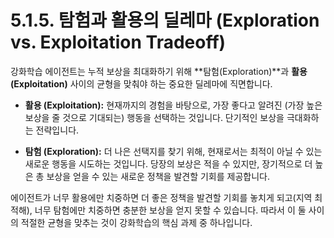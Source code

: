 # 5.1.5. 탐험과 활용의 딜레마 (Exploration vs. Exploitation Tradeoff)

강화학습 에이전트는 누적 보상을 최대화하기 위해 **탐험(Exploration)**과 **활용(Exploitation)** 사이의 균형을 맞춰야 하는 중요한 딜레마에 직면합니다.

- **활용 (Exploitation):** 현재까지의 경험을 바탕으로, 가장 좋다고 알려진 (가장 높은 보상을 줄 것으로 기대되는) 행동을 선택하는 것입니다. 단기적인 보상을 극대화하는 전략입니다.

- **탐험 (Exploration):** 더 나은 선택지를 찾기 위해, 현재로서는 최적이 아닐 수 있는 새로운 행동을 시도하는 것입니다. 당장의 보상은 적을 수 있지만, 장기적으로 더 높은 총 보상을 얻을 수 있는 새로운 정책을 발견할 기회를 제공합니다.

에이전트가 너무 활용에만 치중하면 더 좋은 정책을 발견할 기회를 놓치게 되고(지역 최적해), 너무 탐험에만 치중하면 충분한 보상을 얻지 못할 수 있습니다. 따라서 이 둘 사이의 적절한 균형을 맞추는 것이 강화학습의 핵심 과제 중 하나입니다.
